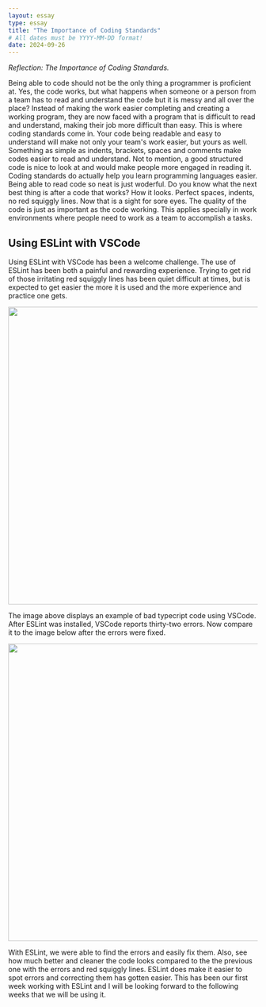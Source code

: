 ```yaml
---
layout: essay
type: essay
title: "The Importance of Coding Standards"
# All dates must be YYYY-MM-DD format!
date: 2024-09-26
---
```




*Reflection: The Importance of Coding Standards.*

Being able to code should not be the only thing a programmer is proficient at. Yes, the code works, but what happens when someone or a person from a team has to read and understand the code but it is messy and all over the place? Instead of making the work easier completing and creating a working program, they are now faced with a program that is difficult to read and understand, making their job more difficult than easy. This is where coding standards come in. Your code being readable and easy to understand will make not only your team's work easier, but yours as well. Something as simple as indents, brackets, spaces and comments make codes easier to read and understand. Not to mention, a good structured code is nice to look at and would make people more engaged in reading it. Coding standards do actually help you learn programming languages easier. Being able to read code so neat is just woderful. Do you know what the next best thing is after a code that works? How it looks. Perfect spaces, indents, no red squiggly lines. Now that is a sight for sore eyes. The quality of the code is just as important as the code working. This applies specially in work environments where people need to work as a team to accomplish a tasks.

## Using ESLint with VSCode

Using ESLint with VSCode has been a welcome challenge. The use of ESLint has been both a painful and rewarding experience. Trying to get rid of those irritating red squiggly lines has been quiet difficult at times, but is expected to get easier the more it is used and the more experience and practice one gets.

<img width="600px" class="rounded float-start pe-4" src="https://courses.ics.hawaii.edu/ics314f24/morea/coding-standards/experience-fix-bad-typescript-1.png">

The image above displays an example of bad typecript code using VSCode. After ESLint was installed, VSCode reports thirty-two errors. Now compare it to the image below after the errors were fixed.

<img width="600px" class="rounded float-start pe-4" src="https://courses.ics.hawaii.edu/ics314f24/morea/coding-standards/experience-fix-bad-typescript-3.png">

With ESLint, we were able to find the errors and easily fix them. Also, see how much better and cleaner the code looks compared to the the previous one with the errors and red squiggly lines. ESLint does make it easier to spot errors and correcting them has gotten easier. This has been our first week working with ESLint and I will be looking forward to the following weeks that we will be using it.

